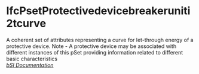 IfcPsetProtectivedevicebreakeruniti2tcurve
==========================================
A coherent set of attributes representing a curve for let-through energy of a
protective device. Note - A protective device may be associated with different
instances of this pSet providing information related to different basic
characteristics  
[ _bSI
Documentation_](https://standards.buildingsmart.org/IFC/DEV/IFC4_2/FINAL/HTML/schema/ifcelectricaldomain/pset/pset_protectivedevicebreakeruniti2tcurve.htm)


